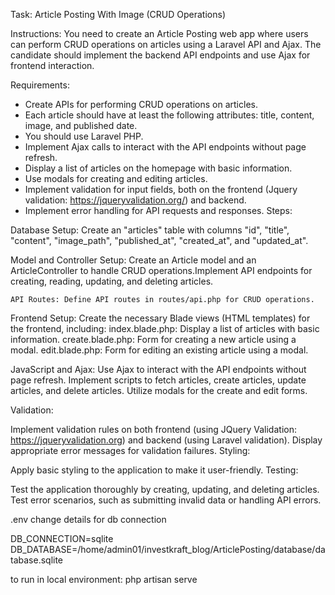Task: Article Posting With Image (CRUD Operations)

Instructions: You need to create an Article Posting web app where users can perform CRUD operations on articles using a Laravel API and Ajax. The candidate should implement the backend API endpoints and use Ajax for frontend interaction.

Requirements:

- Create APIs for performing CRUD operations on articles.
- Each article should have at least the following attributes: title, content, image, and published date.
- You should use Laravel PHP.
- Implement Ajax calls to interact with the API endpoints without page refresh.
- Display a list of articles on the homepage with basic information.
- Use modals for creating and editing articles.
 - Implement validation for input fields, both on the frontend (Jquery validation: https://jqueryvalidation.org/) and backend.
- Implement error handling for API requests and responses.
Steps:

Database Setup:  Create an "articles" table with columns "id", "title", "content", "image_path", "published_at", "created_at", and "updated_at".

Model and Controller Setup: 
Create an Article model and an ArticleController to handle CRUD operations.Implement API endpoints for creating, reading, updating, and deleting articles.

    API Routes: Define API routes in routes/api.php for CRUD operations.

Frontend Setup:  Create the necessary Blade views (HTML templates) for the frontend, including:
index.blade.php: Display a list of articles with basic information. 
create.blade.php: Form for creating a new article using a modal. 
edit.blade.php: Form for editing an existing article using a modal.

JavaScript and Ajax: Use Ajax to interact with the API endpoints without page refresh. Implement scripts to fetch articles, create articles, update articles, and delete articles. Utilize modals for the create and edit forms.


Validation:

Implement validation rules on both frontend (using JQuery Validation: https://jqueryvalidation.org) and backend (using Laravel validation). Display appropriate error messages for validation failures.
Styling:

Apply basic styling to the application to make it user-friendly.
Testing:

Test the application thoroughly by creating, updating, and deleting articles. Test error scenarios, such as submitting invalid data or handling API errors.



.env change details for db connection

DB_CONNECTION=sqlite
DB_DATABASE=/home/admin01/investkraft_blog/ArticlePosting/database/database.sqlite


to run in local environment:
php artisan serve

